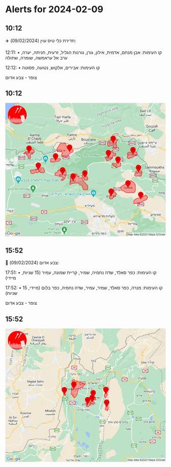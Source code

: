 # Alerts for 2024-02-09

## 10:12

✈️ חדירת כלי טיס עוין (09/02/2024):

12:11:
• קו העימות: אבן מנחם, אדמית, אילון, גורן, גורנות הגליל, זרעית, חניתה, יערה, ערב אל עראמשה, שומרה, שתולה 

12:12:
• קו העימות: אבירים, אלקוש, נטועה, פסוטה 

צופר - צבע אדום

## 10:12

![Photo](images/19358.jpg)

## 15:52

🔴 צבע אדום (09/02/2024):

17:51:
• קו העימות: כפר סאלד, שדה נחמיה, שמיר, קריית שמונה, עמיר (15 שניות, מיידי)

17:52:
• קו העימות: מנרה, כפר סאלד, שמיר, עמיר, שדה נחמיה, כפר בלום (מיידי, 15 שניות)

צופר - צבע אדום

## 15:52

![Photo](images/19372.jpg)

